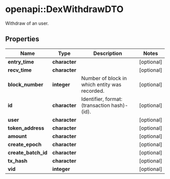 # openapi::DexWithdrawDTO

Withdraw of an user.

## Properties
Name | Type | Description | Notes
------------ | ------------- | ------------- | -------------
**entry_time** | **character** |  | [optional] 
**recv_time** | **character** |  | [optional] 
**block_number** | **integer** | Number of block in which entity was recorded. | [optional] 
**id** | **character** | Identifier, format: (transaction hash)-(id). | [optional] 
**user** | **character** |  | [optional] 
**token_address** | **character** |  | [optional] 
**amount** | **character** |  | [optional] 
**create_epoch** | **character** |  | [optional] 
**create_batch_id** | **character** |  | [optional] 
**tx_hash** | **character** |  | [optional] 
**vid** | **integer** |  | [optional] 


